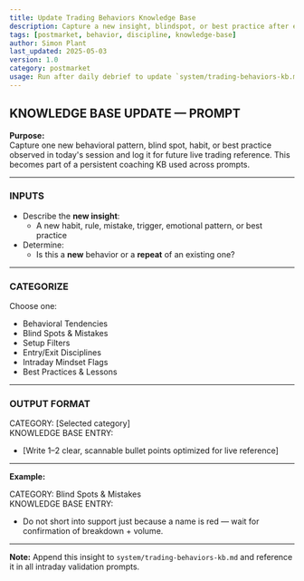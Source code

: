 ```yaml
---
title: Update Trading Behaviors Knowledge Base  
description: Capture a new insight, blindspot, or best practice after each trading session  
tags: [postmarket, behavior, discipline, knowledge-base]  
author: Simon Plant  
last_updated: 2025-05-03  
version: 1.0  
category: postmarket  
usage: Run after daily debrief to update `system/trading-behaviors-kb.md` with new insight  
---
```


## KNOWLEDGE BASE UPDATE — PROMPT

**Purpose:**  
Capture one new behavioral pattern, blind spot, habit, or best practice observed in today's session and log it for future live trading reference. This becomes part of a persistent coaching KB used across prompts.

---

### INPUTS

- Describe the **new insight**:
  - A new habit, rule, mistake, trigger, emotional pattern, or best practice
- Determine:
  - Is this a **new** behavior or a **repeat** of an existing one?

---

### CATEGORIZE
Choose one:

- Behavioral Tendencies  
- Blind Spots & Mistakes  
- Setup Filters  
- Entry/Exit Disciplines  
- Intraday Mindset Flags  
- Best Practices & Lessons  

---

### OUTPUT FORMAT

CATEGORY: [Selected category]  
KNOWLEDGE BASE ENTRY:  
- [Write 1–2 clear, scannable bullet points optimized for live reference]

---

**Example:**

CATEGORY: Blind Spots & Mistakes  
KNOWLEDGE BASE ENTRY:  
- Do not short into support just because a name is red — wait for confirmation of breakdown + volume.

---

**Note:** Append this insight to `system/trading-behaviors-kb.md` and reference it in all intraday validation prompts.
